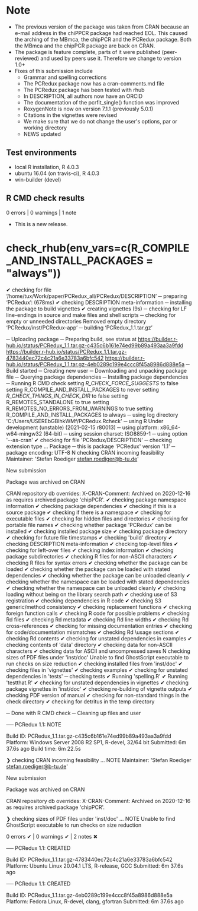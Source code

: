 # Note

- The previous version of the package was taken from CRAN because an e-mail address in the chiPPCR package had reached EOL. This caused the arching of the MBmca, the chipPCR and the PCRedux package. Both the MBmca and the chipPCR package are back on CRAN.
- The package is feature complete, parts of it were published (peer-reviewed) and used by peers use it. Therefore we change to version 1.0+
- Fixes of this submission include 
    - Grammar and spelling corrections
    - The PCRedux package now has a cran-comments.md file
    - The PCRedux package has been tested with rhub
    - In DESCRIPTION, all authors now have an ORCID
    - The documentation of the pcrfit_single() function was improved
    - RoxygenNote is now on version 7.1.1 (previously 5.0.1)
    - Citations in the vignettes were revised
    - We make sure that we do not change the user's options, par or working directory
    - NEWS updated

## Test environments
* local R installation, R 4.0.3
* ubuntu 16.04 (on travis-ci), R 4.0.3
* win-builder (devel)

## R CMD check results

0 errors | 0 warnings | 1 note

* This is a new release.

# check_rhub(env_vars=c(R_COMPILE_AND_INSTALL_PACKAGES = "always"))
✔  checking for file ‘/home/tux/Work/paper/PCRedux_all/PCRedux/DESCRIPTION’
─  preparing ‘PCRedux’: (678ms)
✔  checking DESCRIPTION meta-information
─  installing the package to build vignettes
✔  creating vignettes (9s)
─  checking for LF line-endings in source and make files and shell scripts
─  checking for empty or unneeded directories
   Removed empty directory ‘PCRedux/inst/PCRedux-app’
─  building ‘PCRedux_1.1.tar.gz’
   
─  Uploading package
─  Preparing build, see status at
   https://builder.r-hub.io/status/PCRedux_1.1.tar.gz-c435c6b161e74ed99b89a493aa3a9fdd
   https://builder.r-hub.io/status/PCRedux_1.1.tar.gz-4783440ec72c4c21a6e33783a6bfc542
   https://builder.r-hub.io/status/PCRedux_1.1.tar.gz-4eb0289c199e4ccc8f45a8986d888e5a
─  Build started
─  Creating new user
─  Downloading and unpacking package file
─  Querying package dependencies
─  Installing package dependencies
─  Running R CMD check
   setting _R_CHECK_FORCE_SUGGESTS_ to false
   setting R_COMPILE_AND_INSTALL_PACKAGES to never
   setting _R_CHECK_THINGS_IN_CHECK_DIR_ to false
   setting R_REMOTES_STANDALONE to true
   setting R_REMOTES_NO_ERRORS_FROM_WARNINGS to true
   setting R_COMPILE_AND_INSTALL_PACKAGES to always
─  using log directory 'C:/Users/USEREbGBlhkWMf/PCRedux.Rcheck'
─  using R Under development (unstable) (2021-02-15 r80013)
─  using platform: x86_64-w64-mingw32 (64-bit)
─  using session charset: ISO8859-1
─  using option '--as-cran'
✔  checking for file 'PCRedux/DESCRIPTION'
─  checking extension type ... Package
─  this is package 'PCRedux' version '1.1'
─  package encoding: UTF-8
N  checking CRAN incoming feasibility
   Maintainer: 'Stefan Roediger <stefan.roediger@b-tu.de>'
   
   New submission
   
   Package was archived on CRAN
   
   CRAN repository db overrides:
     X-CRAN-Comment: Archived on 2020-12-16 as requires archived package
       'chipPCR'.
✔  checking package namespace information
✔  checking package dependencies
✔  checking if this is a source package
✔  checking if there is a namespace
✔  checking for executable files
✔  checking for hidden files and directories
✔  checking for portable file names
✔  checking whether package 'PCRedux' can be installed
✔  checking installed package size
✔  checking package directory
✔  checking for future file timestamps
✔  checking 'build' directory
✔  checking DESCRIPTION meta-information
✔  checking top-level files
✔  checking for left-over files
✔  checking index information
✔  checking package subdirectories
✔  checking R files for non-ASCII characters
✔  checking R files for syntax errors
✔  checking whether the package can be loaded
✔  checking whether the package can be loaded with stated dependencies
✔  checking whether the package can be unloaded cleanly
✔  checking whether the namespace can be loaded with stated dependencies
✔  checking whether the namespace can be unloaded cleanly
✔  checking loading without being on the library search path
✔  checking use of S3 registration
✔  checking dependencies in R code
✔  checking S3 generic/method consistency
✔  checking replacement functions
✔  checking foreign function calls
✔  checking R code for possible problems
✔  checking Rd files
✔  checking Rd metadata
✔  checking Rd line widths
✔  checking Rd cross-references
✔  checking for missing documentation entries
✔  checking for code/documentation mismatches
✔  checking Rd \usage sections
✔  checking Rd contents
✔  checking for unstated dependencies in examples
✔  checking contents of 'data' directory
✔  checking data for non-ASCII characters
✔  checking data for ASCII and uncompressed saves
N  checking sizes of PDF files under 'inst/doc'
   Unable to find GhostScript executable to run checks on size reduction
✔  checking installed files from 'inst/doc'
✔  checking files in 'vignettes'
✔  checking examples
✔  checking for unstated dependencies in 'tests'
─  checking tests
✔  Running 'spelling.R'
✔  Running 'testthat.R'
✔  checking for unstated dependencies in vignettes
✔  checking package vignettes in 'inst/doc'
✔  checking re-building of vignette outputs
✔  checking PDF version of manual
✔  checking for non-standard things in the check directory
✔  checking for detritus in the temp directory
   
─  Done with R CMD check
─  Cleaning up files and user
    

── PCRedux 1.1: NOTE

  Build ID:   PCRedux_1.1.tar.gz-c435c6b161e74ed99b89a493aa3a9fdd
  Platform:   Windows Server 2008 R2 SP1, R-devel, 32/64 bit
  Submitted:  6m 37.6s ago
  Build time: 6m 22.5s

❯ checking CRAN incoming feasibility ... NOTE
  Maintainer: 'Stefan Roediger <stefan.roediger@b-tu.de>'
  
  New submission
  
  Package was archived on CRAN
  
  CRAN repository db overrides:
    X-CRAN-Comment: Archived on 2020-12-16 as requires archived package
      'chipPCR'.

❯ checking sizes of PDF files under 'inst/doc' ... NOTE
  Unable to find GhostScript executable to run checks on size reduction

0 errors ✔ | 0 warnings ✔ | 2 notes ✖

── PCRedux 1.1: CREATED

  Build ID:   PCRedux_1.1.tar.gz-4783440ec72c4c21a6e33783a6bfc542
  Platform:   Ubuntu Linux 20.04.1 LTS, R-release, GCC
  Submitted:  6m 37.6s ago


── PCRedux 1.1: CREATED

  Build ID:   PCRedux_1.1.tar.gz-4eb0289c199e4ccc8f45a8986d888e5a
  Platform:   Fedora Linux, R-devel, clang, gfortran
  Submitted:  6m 37.6s ago
